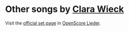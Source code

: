 
# Other songs by [Clara Wieck](..)

Visit the [official set page] in [OpenScore Lieder].

[official set page]: https://musescore.com/openscore-lieder-corpus/sets/5101059
[OpenScore Lieder]: https://musescore.com/openscore-lieder-corpus
